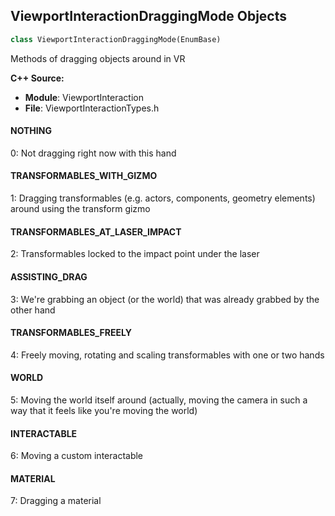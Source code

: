 ## ViewportInteractionDraggingMode Objects

```python
class ViewportInteractionDraggingMode(EnumBase)
```

Methods of dragging objects around in VR

**C++ Source:**

- **Module**: ViewportInteraction
- **File**: ViewportInteractionTypes.h

<a id="unreal.ViewportInteractionDraggingMode.NOTHING"></a>

#### NOTHING

0: Not dragging right now with this hand

<a id="unreal.ViewportInteractionDraggingMode.TRANSFORMABLES_WITH_GIZMO"></a>

#### TRANSFORMABLES_WITH_GIZMO

1: Dragging transformables (e.g. actors, components, geometry elements) around using the transform gizmo

<a id="unreal.ViewportInteractionDraggingMode.TRANSFORMABLES_AT_LASER_IMPACT"></a>

#### TRANSFORMABLES_AT_LASER_IMPACT

2: Transformables locked to the impact point under the laser

<a id="unreal.ViewportInteractionDraggingMode.ASSISTING_DRAG"></a>

#### ASSISTING_DRAG

3: We're grabbing an object (or the world) that was already grabbed by the other hand

<a id="unreal.ViewportInteractionDraggingMode.TRANSFORMABLES_FREELY"></a>

#### TRANSFORMABLES_FREELY

4: Freely moving, rotating and scaling transformables with one or two hands

<a id="unreal.ViewportInteractionDraggingMode.WORLD"></a>

#### WORLD

5: Moving the world itself around (actually, moving the camera in such a way that it feels like you're moving the world)

<a id="unreal.ViewportInteractionDraggingMode.INTERACTABLE"></a>

#### INTERACTABLE

6: Moving a custom interactable

<a id="unreal.ViewportInteractionDraggingMode.MATERIAL"></a>

#### MATERIAL

7: Dragging a material

<a id="unreal.GizmoHandleTypes"></a>